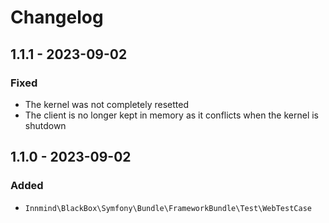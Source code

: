 # Changelog

## 1.1.1 - 2023-09-02

### Fixed

- The kernel was not completely resetted
- The client is no longer kept in memory as it conflicts when the kernel is shutdown

## 1.1.0 - 2023-09-02

### Added

- `Innmind\BlackBox\Symfony\Bundle\FrameworkBundle\Test\WebTestCase`
